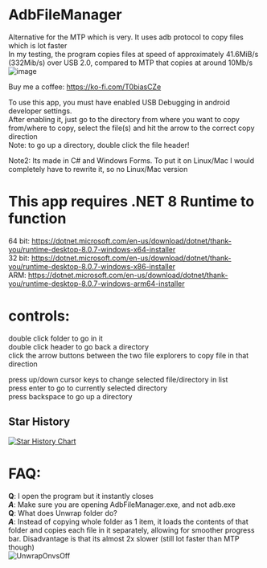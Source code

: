 # AdbFileManager
Alternative for the MTP which is very. It uses adb protocol to copy files which is lot faster         
In my testing, the program copies files at speed of approximately 41.6MiB/s (332Mib/s) over USB 2.0, compared to MTP that copies at around 10Mb/s
![image](https://github.com/user-attachments/assets/c2571d20-c27c-4aa7-b450-5809223589ef)

Buy me a coffee: https://ko-fi.com/T0biasCZe 

To use this app, you must have enabled USB Debugging in android developer settings.     
After enabling it, just go to the directory from where you want to copy from/where to copy, select the file(s) and hit the arrow to the correct copy direction       
Note: to go up a directory, double click the file header!

Note2: Its made in C# and Windows Forms. To put it on Linux/Mac I would completely have to rewrite it, so no Linux/Mac version

# This app requires .NET 8 Runtime to function   
64 bit: https://dotnet.microsoft.com/en-us/download/dotnet/thank-you/runtime-desktop-8.0.7-windows-x64-installer    
32 bit: https://dotnet.microsoft.com/en-us/download/dotnet/thank-you/runtime-desktop-8.0.7-windows-x86-installer    
ARM: https://dotnet.microsoft.com/en-us/download/dotnet/thank-you/runtime-desktop-8.0.7-windows-arm64-installer    

# controls:    
 double click folder to go in it    
 double click header to go back a directory    
 click the arrow buttons between the two file explorers to copy file in that direction    
 
 press up/down cursor keys to change selected file/directory in list    
 press enter to go to currently selected directory    
 press backspace to go up a directory

## Star History

[![Star History Chart](https://api.star-history.com/svg?repos=T0biasCZe/AdbFileManager&type=Date)](https://star-history.com/#T0biasCZe/AdbFileManager&Date)

# FAQ:    
**Q**: I open the program but it instantly closes    
***A***: Make sure you are opening AdbFileManager.exe, and not adb.exe      
**Q**: What does Unwrap folder do?     
***A***: Instead of copying whole folder as 1 item, it loads the contents of that folder and copies each file in it separately, allowing for smoother progress bar. Disadvantage is that its almost 2x slower (still lot faster than MTP though)     
![UnwrapOnvsOff](https://github.com/user-attachments/assets/84847882-8283-4219-848b-e504edacc7df)
